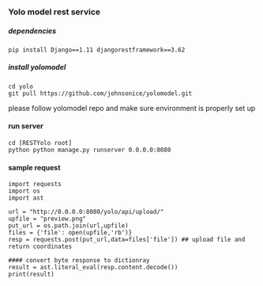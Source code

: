 ### Yolo model rest service 

##### dependencies
```
pip install Django==1.11 djangorestframework==3.62
```

##### install yolomodel 
```
cd yolo
git pull https://github.com/johnsonice/yolomodel.git
```
please follow yolomodel repo and make sure environment is properly set up 

#### run server 
```
cd [RESTYolo root]
python python manage.py runserver 0.0.0.0:8080
```

#### sample request 
```
import requests
import os
import ast

url = "http://0.0.0.0:8080/yolo/api/upload/"
upfile = "preview.png"
put_url = os.path.join(url,upfile)
files = {'file': open(upfile,'rb')}
resp = requests.post(put_url,data=files['file']) ## upload file and return coordinates

#### convert byte response to dictionray 
result = ast.literal_eval(resp.content.decode())
print(result)
```

